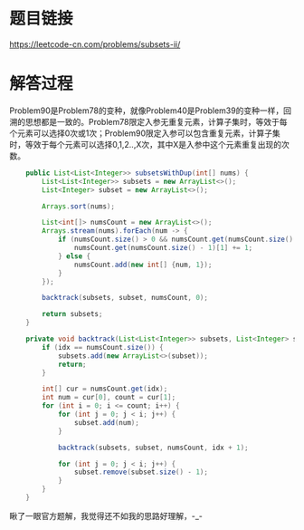 # 题目链接
https://leetcode-cn.com/problems/subsets-ii/

# 解答过程
Problem90是Problem78的变种，就像Problem40是Problem39的变种一样，回溯的思想都是一致的。Problem78限定入参无重复元素，计算子集时，等效于每个元素可以选择0次或1次；Problem90限定入参可以包含重复元素，计算子集时，等效于每个元素可以选择0,1,2..,X次，其中X是入参中这个元素重复出现的次数。

```java
	public List<List<Integer>> subsetsWithDup(int[] nums) {
		List<List<Integer>> subsets = new ArrayList<>();
		List<Integer> subset = new ArrayList<>();

		Arrays.sort(nums);

		List<int[]> numsCount = new ArrayList<>();
		Arrays.stream(nums).forEach(num -> {
			if (numsCount.size() > 0 && numsCount.get(numsCount.size() - 1)[0] == num) {
				numsCount.get(numsCount.size() - 1)[1] += 1;
			} else {
				numsCount.add(new int[] {num, 1});
			}
		});

		backtrack(subsets, subset, numsCount, 0);

		return subsets;
	}

	private void backtrack(List<List<Integer>> subsets, List<Integer> subset, List<int[]> numsCount, int idx) {
		if (idx == numsCount.size()) {
			subsets.add(new ArrayList<>(subset));
			return;
		}

		int[] cur = numsCount.get(idx);
		int num = cur[0], count = cur[1];
		for (int i = 0; i <= count; i++) {
			for (int j = 0; j < i; j++) {
				subset.add(num);
			}

			backtrack(subsets, subset, numsCount, idx + 1);

			for (int j = 0; j < i; j++) {
				subset.remove(subset.size() - 1);
			}
		}
	}
```

瞅了一眼官方题解，我觉得还不如我的思路好理解，-_-